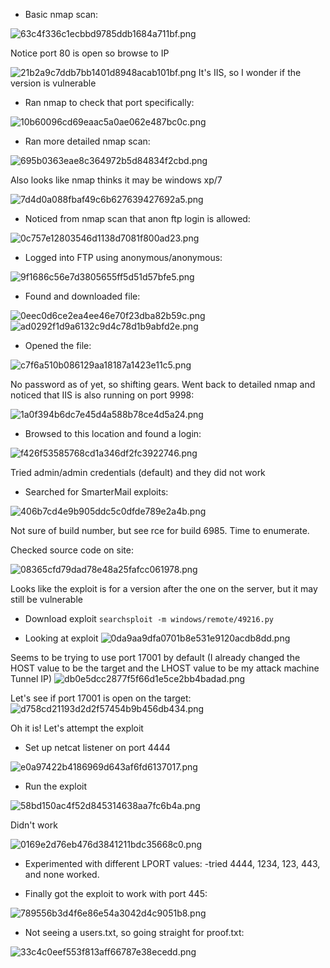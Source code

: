 - Basic nmap scan:

![63c4f336c1ecbbd9785ddb1684a711bf.png](../../../../_resources/63c4f336c1ecbbd9785ddb1684a711bf.png)

Notice port 80 is open so browse to IP

![21b2a9c7ddb7bb1401d8948acab101bf.png](../../../../_resources/21b2a9c7ddb7bb1401d8948acab101bf.png)
It's IIS, so I wonder if the version is vulnerable

- Ran nmap to check that port specifically:

![10b60096cd69eaac5a0ae062e487bc0c.png](../../../../_resources/10b60096cd69eaac5a0ae062e487bc0c.png)

- Ran more detailed nmap scan:

![695b0363eae8c364972b5d84834f2cbd.png](../../../../_resources/695b0363eae8c364972b5d84834f2cbd.png)

Also looks like nmap thinks it may be windows xp/7

![7d4d0a088fbaf49c6b627639427692a5.png](../../../../_resources/7d4d0a088fbaf49c6b627639427692a5.png)

- Noticed from nmap scan that anon ftp login is allowed:

![0c757e12803546d1138d7081f800ad23.png](../../../../_resources/0c757e12803546d1138d7081f800ad23.png)

- Logged into FTP using anonymous/anonymous:

![9f1686c56e7d3805655ff5d51d57bfe5.png](../../../../_resources/9f1686c56e7d3805655ff5d51d57bfe5.png)

- Found and downloaded file:

![0eec0d6ce2ea4ee46e70f23dba82b59c.png](../../../../_resources/0eec0d6ce2ea4ee46e70f23dba82b59c.png)
![ad0292f1d9a6132c9d4c78d1b9abfd2e.png](../../../../_resources/ad0292f1d9a6132c9d4c78d1b9abfd2e.png)

- Opened the file:

![c7f6a510b086129aa18187a1423e11c5.png](../../../../_resources/c7f6a510b086129aa18187a1423e11c5.png)

No password as of yet, so shifting gears. Went back to detailed nmap and noticed that IIS is also running on port 9998:

![1a0f394b6dc7e45d4a588b78ce4d5a24.png](../../../../_resources/1a0f394b6dc7e45d4a588b78ce4d5a24.png)

- Browsed to this location and found a login:

![f426f53585768cd1a346df2fc3922746.png](../../../../_resources/f426f53585768cd1a346df2fc3922746.png)

Tried admin/admin credentials (default) and they did not work

- Searched for SmarterMail exploits:

![406b7cd4e9b905ddc5c0dfde789e2a4b.png](../../../../_resources/406b7cd4e9b905ddc5c0dfde789e2a4b.png)

Not sure of build number, but see rce for build 6985. Time to enumerate.

Checked source code on site:

![08365cfd79dad78e48a25fafcc061978.png](../../../../_resources/08365cfd79dad78e48a25fafcc061978.png)

Looks like the exploit is for a version after the one on the server, but it may still be vulnerable

- Download exploit
`searchsploit -m windows/remote/49216.py`

- Looking at exploit
![0da9aa9dfa0701b8e531e9120acdb8dd.png](../../../../_resources/0da9aa9dfa0701b8e531e9120acdb8dd.png)

Seems to be trying to use port 17001 by default (I already changed the HOST value to be the target and the LHOST value to be my attack machine Tunnel IP)
![db0e5dcc2877f5f66d1e5ce2bb4badad.png](../../../../_resources/db0e5dcc2877f5f66d1e5ce2bb4badad.png)

Let's see if port 17001 is open on the target:
![d758cd21193d2d2f57454b9b456db434.png](../../../../_resources/d758cd21193d2d2f57454b9b456db434.png)

Oh it is! Let's attempt the exploit 

- Set up netcat listener on port 4444

![e0a97422b4186969d643af6fd6137017.png](../../../../_resources/e0a97422b4186969d643af6fd6137017.png)

- Run the exploit

![58bd150ac4f52d845314638aa7fc6b4a.png](../../../../_resources/58bd150ac4f52d845314638aa7fc6b4a.png)

Didn't work

![0169e2d76eb476d3841211bdc35668c0.png](../../../../_resources/0169e2d76eb476d3841211bdc35668c0.png)

- Experimented with different LPORT values:
-tried 4444, 1234, 123, 443, and none worked. 

- Finally got the exploit to work with port 445:

![789556b3d4f6e86e54a3042d4c9051b8.png](../../../../_resources/789556b3d4f6e86e54a3042d4c9051b8.png)

- Not seeing a users.txt, so going straight for proof.txt:

![33c4c0eef553f813aff66787e38ecedd.png](../../../../_resources/33c4c0eef553f813aff66787e38ecedd.png)

